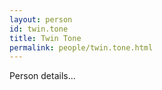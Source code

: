 ```yaml
---
layout: person
id: twin.tone
title: Twin Tone
permalink: people/twin.tone.html
---
```


Person details...